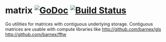 # matrix [![GoDoc](https://godoc.org/github.com/barnex/matrix?status.svg)](https://godoc.org/github.com/barnex/matrix) [![Build Status](https://travis-ci.org/barnex/matrix.svg)](https://travis-ci.org/barnex/matrix)

Go utilities for matrices with contiguous underlying storage. 
Contiguous matrices are usable with compute libraries like
http://github.com/barnex/gls
http://github.com/barnex/fftw

